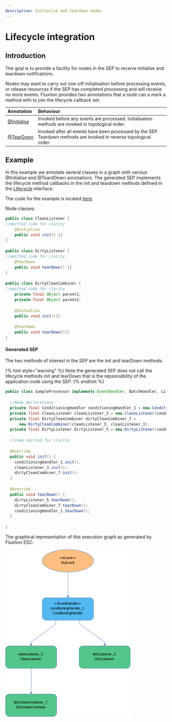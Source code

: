 ```yaml
---
description: Initialise and teardown nodes
---
```


# Lifecycle integration

## Introduction

The goal is to provide a facility for nodes in the SEP to receive initialise and teardown notifications.

Nodes may want to carry out one-off initialisation before processing events, or release resources if the SEP has completed processing and will receive no more events. Fluxtion provides two annotations that a node can a mark a method with to join the lifecycle callback set.

| Annotation | Behaviour |
| :--- | :--- |
| [@Initialise](https://github.com/v12technology/fluxtion/blob/master/builder/src/main/java/com/fluxtion/api/annotations/Initialise.java) | Invoked before any events are processed. Initialisation methods are invoked in topological order. |
| [@TearDown](https://github.com/v12technology/fluxtion/blob/master/builder/src/main/java/com/fluxtion/api/annotations/TearDown.java) | Invoked after all events have been processed by the SEP. Teardown methods are invoked in reverse topological order. |

## Example

In this example we annotate several classes in a graph with various @Initialise and @TeardDown annotations. The generated SEP implements the lifecycle method callbacks in the init and teardown methods defined in the [Lifecycle](https://github.com/v12technology/fluxtion/blob/master/api/src/main/java/com/fluxtion/runtime/lifecycle/Lifecycle.java) interface.

The code for the example is located [here](https://github.com/v12technology/fluxtion/tree/master/examples/documentation-examples/src/main/java/com/fluxtion/example/core/events/lifecycle).

Node classes:

```java
public class CleanListener {
//omitted code for clarity
    @Initialise
    public void init() {}
}

public class DirtyListener {
//omitted code for clarity   
    @TearDown
    public void tearDown() {}
}

public class DirtyCleanCombiner {
//omitted code for clarity   
    private final Object parent1;
    private final Object parent2;
        
    @Initialise
    public void init(){}
    
    @TearDown
    public void tearDown(){}    
}
```

#### Generated SEP

The two methods of interest in the SEP are the init and tearDown methods.

{% hint style="warning" %}
Note the generated SEP does not call the lifecycle methods init and tearDown that is the repsonsibility of the application code using the SEP.
{% endhint %}

```java
public class SampleProcessor implements EventHandler, BatchHandler, Lifecycle {

  //Node declarations
  private final ConditioningHandler conditioningHandler_1 = new ConditioningHandler();
  private final CleanListener cleanListener_3 = new CleanListener(conditioningHandler_1);
  private final DirtyCleanCombiner dirtyCleanCombiner_7 =
      new DirtyCleanCombiner(cleanListener_3, cleanListener_3);
  private final DirtyListener dirtyListener_5 = new DirtyListener(conditioningHandler_1);

  //code omitted for clarity

  @Override
  public void init() {
    conditioningHandler_1.init();
    cleanListener_3.init();
    dirtyCleanCombiner_7.init();
  }

  @Override
  public void tearDown() {
    dirtyListener_5.tearDown();
    dirtyCleanCombiner_7.tearDown();
    conditioningHandler_1.tearDown();
  }

}
```

 The graphical representation of this execution graph as generated by Fluxtion ESC:

![Example SEP demonstrating init and teardown lifecycle](../../.gitbook/assets/sampleprocessor%20%2812%29.png)

